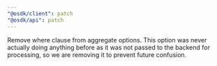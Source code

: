 ```yaml
---
"@osdk/client": patch
"@osdk/api": patch
---
```


Remove where clause from aggregate options. This option was never actually doing anything before as it was not passed to the backend for processing, so we are removing it to prevent future confusion.

